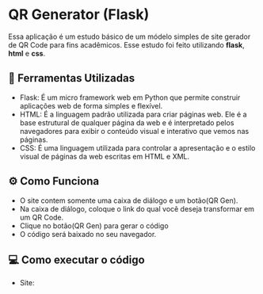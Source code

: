 # QR Generator (Flask)

Essa aplicação é um estudo básico de um módelo simples de site gerador de QR Code para fins acadêmicos. 
Esse estudo foi feito utilizando **flask**, **html** e **css**.


## 🔧 Ferramentas Utilizadas

-   Flask: É um micro framework web em Python que permite construir aplicações web de forma simples e flexível.
-   HTML: É a linguagem padrão utilizada para criar páginas web. Ele é a base estrutural de qualquer página da web e é interpretado pelos navegadores para exibir o conteúdo visual e interativo que vemos nas páginas.
-   CSS: É uma linguagem utilizada para controlar a apresentação e o estilo visual de páginas da web escritas em HTML e XML.


## ⚙️ Como Funciona

-   O site contem somente uma caixa de diálogo e um botão(QR Gen). 
-   Na caixa de diálogo, coloque o link do qual você deseja transformar em um QR Code.
-   Clique no botão(QR Gen) para gerar o código
-   O código será baixado no seu navegador.

## 💻 Como executar o código

- Site: